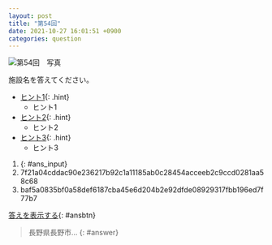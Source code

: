 ```yaml
---
layout: post
title: "第54回"
date: 2021-10-27 16:01:51 +0900
categories: question
---
```


![第54回　写真](/kokodoko/images/q54.jpg)

施設名を答えてください。

- [ヒント1](javascript:void(0)){: .hint}
   - ヒント1
- [ヒント2](javascript:void(0)){: .hint}
   - ヒント2
- [ヒント3](javascript:void(0)){: .hint}
   - ヒント3

1. {: #ans_input}
1. 7f21a04cddac90e236217b92c1a11185ab0c28454acceeb2c9ccd0281aa58c68
1. baf5a0835bf0a58def6187cba45e6d204b2e92dfde08929317fbb196ed7f77b7

[答えを表示する](javascript:void(0)){: #ansbtn}
>長野県長野市…
{: #answer}
